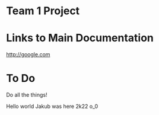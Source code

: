 
# Team 1 Project

# Links to Main Documentation
http://google.com

# To Do
Do all the things!

Hello world
Jakub was here 2k22 o_0

